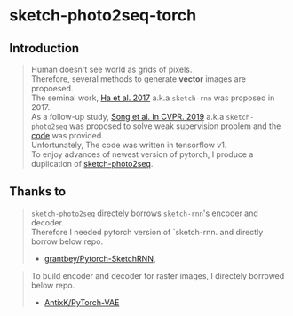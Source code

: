 # sketch-photo2seq-torch

## Introduction
> Human doesn't see world as grids of pixels.<br>
> Therefore, several methods to generate **vector** images are propoesed.<br> The seminal work, [Ha et al. 2017](https://arxiv.org/abs/1704.03477) a.k.a  `sketch-rnn` was proposed in 2017.<br>
> As a follow-up study, [Song et al. In CVPR. 2019](https://openaccess.thecvf.com/content_cvpr_2018/papers/Song_Learning_to_Sketch_CVPR_2018_paper.pdf) a.k.a `sketch-photo2seq` was proposed to solve weak supervision problem and the [code](https://github.com/MarkMoHR/sketch-photo2seq) was provided.<br> 
> Unfortunately, The code was written in tensorflow v1.<br>
> To enjoy advances of newest version of pytorch, I produce a duplication of [sketch-photo2seq](https://github.com/MarkMoHR/sketch-photo2seq).


## Thanks to
> `sketch-photo2seq` directely borrows `sketch-rnn`'s encoder and decoder.<br> Therefore I needed pytorch version of `sketch-rnn. and directly borrow below repo.
> - [grantbey/Pytorch-SketchRNN](https://github.com/grantbey/PyTorch-SketchRNN),

> To build encoder and decoder for raster images, I directely borrowed below repo.
> - [AntixK/PyTorch-VAE](https://github.com/AntixK/PyTorch-VAE/blob/master/models/vanilla_vae.py)

